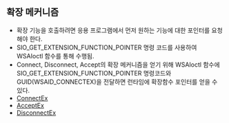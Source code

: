 ## 확장 메커니즘
* 확장 기능을 호출하려면 응용 프로그램에서 먼저 원하는 기능에 대한 포인터를 요청해야 한다.
* SIO_GET_EXTENSION_FUNCTION_POINTER 명령 코드를 사용하여 WSAIoctl 함수를 통해 수행됨.
* Connect, Disconnect, Accept의 확장 메커니즘을 얻기 위해 WSAIoctl 함수에 SIO_GET_EXTENSION_FUNCTION_POINTER 명령코드와 GUID(WSAID_CONNECTEX)을 전달하면 런타임에 확장함수 포인터를 얻을 수 있다.
* [ConnectEx](https://docs.microsoft.com/en-us/windows/win32/api/mswsock/nc-mswsock-lpfn_connectex)
* [AcceptEx](https://docs.microsoft.com/en-us/windows/win32/api/mswsock/nf-mswsock-acceptex)
* [DisconnectEx](https://docs.microsoft.com/en-us/windows/win32/api/mswsock/nc-mswsock-lpfn_disconnectex)

